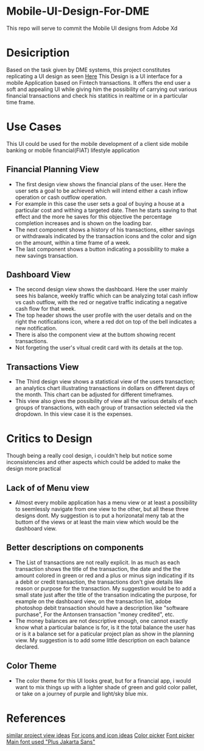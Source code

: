 # Mobile-UI-Design-For-DME

This repo will serve to commit the Mobile UI designs from Adobe Xd

# Desicription

Based on the task given by DME systems, this project constitutes replicating a UI design as seen [Here](https://dribbble.com/shots/18306240-SmilePay-Mobile-App-Version)
This Design is a UI interface for a mobile Application based on Fintech transactions. It offers the end user a soft and appealing UI while giving him the possibility
of carrying out various financial transactions and check his statitics in realtime or in a particular time frame.

# Use Cases

This UI could be used for the mobile development of a client side mobile banking or mobile financial(FIAT) lifestyle application

## Financial Planning View

* The first design view shows the financial plans of the user. Here the user sets a goal to be achieved which will intend either a cash inflow operation or cash outflow operation. 
* For example in this case the user sets a goal of buying a house at a particular cost and withing a targeted date. Then he starts saving to that effect and the more he saves for this objective the percentage completion increases and is shown on the loading bar. 
* The next component shows a history of his transactions, either savings or withdrawals indicated by the transaction icons and the color and sign on the amount, within a time frame of a week. 
* The last component shows a button indicating a possibility to make a new savings transaction.

## Dashboard View

* The second design view shows the dashboard. Here the user mainly sees his balance, weekly traffic which can be analyzing total cash inflow vs cash outflow, with the red or negative traffic indicating a negative cash flow for that week.
* The top header shows the user profile with the user details and on the right the notifications icon, where a red dot on top of the bell indicates a new notification.
* There is also the component view at the buttom showing recent transactions.
* Not forgeting the user's vitual credit card with its details at the top.

## Transactions View

* The Third design view shows a statistical view of the users transaction; an analytics chart illustrating transactions in dollars on different days of the month. This chart can be adjusted for different timeframes. 
* This view also gives the possibility of view all the various details of each groups of transactions, with each group of transaction selected via the dropdown. In this view case it is the expenses.

# Critics to Design

Though being a really cool design, i couldn't help but notice some inconsistencies and other aspects which could be added to make the design more practical

## Lack of of Menu view

* Almost every mobile application has a menu view or at least a possibility to seemlessly navigate from one view to the other, but all these three designs dont. My suggestion is to put a horizonatal meny tab at the buttom of the views or at least the main view which would be the dashboard view.

## Better descriptions on components

* The List of transactions are not really explicit. In as much as each transaction shows the title of the transaction, the date and the the amount colored in green or red and a plus or minus sign indicating if its a debit or credit transaction, the transactions don't give details like reason or purpose for the transaction. My suggestion would be to add a small state just after the title of the transation indicating the purpose, for example on the dashboard view, on the transaction list, adobe photoshop debit transaction should have a description like "software purchase", For the Antonsen transaction "money credited", etc.
* The money balances are not descriptive enough, one cannot exactly know what a particular balance is for, is it the total balance the user has or is it a balance set for a paticular project plan as show in the planning view. My suggestion is to add some little description on each balance declared.

## Color Theme
* The color theme for this UI looks great, but for a financial app, i would want to mix things up with a lighter shade of green and gold color pallet, or take on a journey of purple and light/sky blue mix.


# References

[similar project view ideas](https://dribbble.com/tags/mobile_charts)
[For icons and icon ideas](https://www.flaticon.com/)
[Color picker](https://imagecolorpicker.com/)
[Font picker](https://www.myfonts.com/WhatTheFont/)
[Main font used "Plus Jakarta Sans"](https://fonts.google.com/specimen/Plus+Jakarta+Sans?preview.text=100%20sans%20$&preview.text_type=custom)
